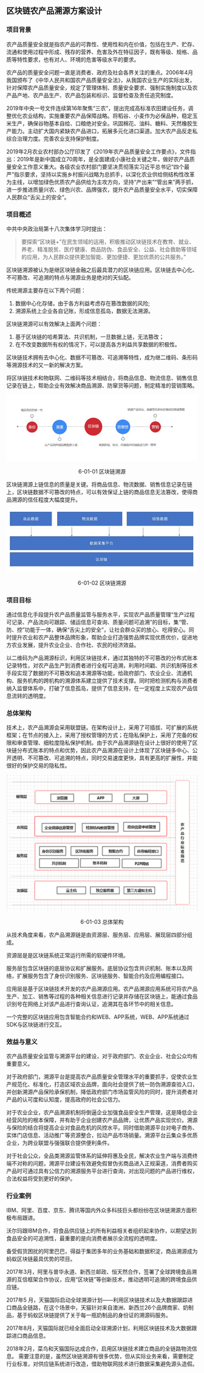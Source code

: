 ## 区块链农产品溯源方案设计
### 项目背景
农产品质量安全就是指农产品的可靠性、使用性和内在价值，包括在生产、贮存、流通和使用过程中形成、残存的营养、危害及外在特征因子，既有等级、规格、品质等特性要求，也有对人、环境的危害等级水平的要求。

农产品的质量安全问题一直是消费者、政府及社会各界关注的重点。2006年4月我国颁布了《中华人民共和国农产品质量安全法》，从我国农业生产的实际出发，针对保障农产品质量安全，规定了管理体制、质量安全要求、强制实施制度以及农产品产地、农产品生产、农产品包装和标识、监督检查及责任追究制度。 

2019年中央一号文件连续第16年聚焦“三农”，提出完成高标准农田建设任务，调整优化农业结构，实施重要农产品保障战略。将稻谷、小麦作为必保品种，稳定玉米生产，确保谷物基本自给、口粮绝对安全。巩固棉花、油料、糖料、天然橡胶生产能力。主动扩大国内紧缺农产品进口，拓展多元化进口渠道。加大农产品反走私综合治理力度。完善农业支持保护制度。

2019年2月农业农村部办公厅印发了《2019年农产品质量安全工作要点》，文件指出：2019年是新中国成立70周年，是全面建成小康社会关键之年，做好农产品质量安全工作意义重大。各级农业农村部门要坚决贯彻落实习近平总书记“四个最严”指示要求，坚持以实施乡村振兴战略为总抓手，以深化农业供给侧结构性改革为主线，以增加绿色优质农产品供给为主攻方向，坚持“产出来”“管出来”两手抓，进一步推进质量兴农、绿色兴农、品牌强农，提升农产品质量安全水平，切实保障人民群众“舌尖上的安全”。

### 项目概述
中共中央政治局第十八次集体学习时提出：
>要探索“区块链+”在民生领域的运用，积极推动区块链技术在教育、就业、养老、精准脱贫、医疗健康、商品防伪、食品安全、公益、社会救助等领域的应用，为人民群众提供更加智能、更加便捷、更加优质的公共服务。”

区块链溯源被认为是继区块链金融之后最具潜力的区块链应用。区块链去中心化、不可篡改、可追溯的特点与溯源业务是绝对的天仙配。

传统溯源主要存在以下两个问题：
1. 数据中心化存储，由于各方利益考虑存在篡改数据的风险;
2. 溯源系统上企业各自记账，形成信息孤岛，数据无法溯源。

区块链溯源可以有效解决上面两个问题：
1. 基于区块链的哈希算法、共识机制，一旦数据上链，无法篡改；
2. 在不改变数据所有权的情况下，可以提高各方利益共享数据的积极性。

区块链技术拥有去中心化、数据不可篡改、可追溯等特性，成为继二维码、条形码等溯源技术的又一新的解决方案。

将区块链技术和物联网、二维码等技术相结合，将商品信息、物流信息、销售信息记录在链上，帮助企业有效解决商品溯源、防窜货等问题，制定精准的营销策略。

<div align=center>


![区块链溯源](./pic/auto/image111.jpg) 

6-01-01 区块链溯源
</div>

区块链溯源上链信息的质量是关键。将商品信息、物流数据、销售信息记录在链上，区块链数据不可篡改的特点，可以有效保证上链的商品信息无法篡改，使得商品溯源的信任程度大幅度提升。
<div align=center>


![区块链溯源](./pic/auto/image112.jpg) 

6-01-02 区块链溯源
</div>

### 项目目标
通过信息化手段提升农产品质量监管与服务水平，实现农产品质量管理“生产过程可记录、产品流向可跟踪、储运信息可查询、质量问题可追溯”的目标，集“管、防、控”功能于一体，确保“舌尖上的安全”，让社会群众买的放心、吃得安心。同时提升农业和农产品整体品牌形象，帮助企业打造强势品牌实现优质优价，促进地方农业发展，提升农业企业、合作社、农民的经济效益。

以二维码为产品溯源标识，利用区块链技术，通过其独特的不可篡改的分布式账本记录特性，对农产品生产到消费者进行全程可追溯，利用时间戳、共识机制等技术手段实现了数据的不可篡改和追本溯源等功能，给政府部门、农业企业、流通机构、服务机构的跨机构的溯源体系建立提供了技术支撑。同时把检测机构与消费者纳⼊监督体系中，打破了信息孤岛，提供了信息支持，在一定程度上实现农产品信息流转的透明度。

### 总体架构
技术上，农产品溯源会采用联盟链。在架构设计上，采用了可插拔、可扩展的系统框架；在节点的接入上，采用了授权管理的方式；在隐私保护上，采用了完备的权限和审查管理、细粒度隐私保护机制。由于农产品溯源链在设计上很好的使用了区块链分布式账本的特点和优势，因此农产品溯源在设计上体现了区块链多中心、公开透明、不可篡改、可追溯的特点，同时交易速度更快，具有更高的扩展性，并能很好的保护交易的隐私性。

<div align=center>


![总体架构](./pic/auto/image113.png) 

6-01-03 总体架构
</div>

从技术角度来看，农产品溯源链是由资源层、服务层、应用层、展现层四部分组成。

资源层是是区块链系统正常运行所需的软硬件环境。

服务层包含区块链的底层协议和扩展服务。底层协议包含共识机制、账本以及网络，扩展服务包含了身份识别服务、区块链服务、智能合约及应用编程接口。

应用层是基于区块链技术开发的农产品溯源应用。农产品溯源应用系统可将农产品生产、加工、销售等过程的各种相关信息进行记录并存储在区块链上，能通过食品识别号在网络上对该产品进行查询认证，追溯其在各环节中的相关信息。

一个完整的区块链应用包含智能合约和WEB、APP系统，WEB、APP系统通过SDK与区块链进行交互。

### 效益与意义
农产品质量安全监管与溯源平台的建设，对于政府部门、农业企业、社会公众均有重要意义。

对于政府部门，溯源平台是提高农产品质量安全管理水平的重要抓手，促使农业生产规范化、标准化，打造区域农业品牌，面向社会提供了统一防伪溯源查验入口，并创新溯源产品保险承保机制，降低政府部门市场监管风险的同时，提升消费者对产品的认可度和认知度，提高政府的社会公信力。

对于农业企业，农产品溯源机制将倒逼企业加强食品安全生产管理，这是降低企业经营风险的根本保障，并有助于企业创建农产品品牌，让优质产品实现优价。溯源与保险的结合将提高企业对食品危机的风控水平。同时借助溯源平台对电子商务、实体门店信息、活动推广等资源整合，拉动产品市场销量。溯源平台云集众多优质企业，为跨业联盟与强强联合提供便利条件。

对于社会公众，全品类溯源监管体系的延伸将惠及全民，解决农业生产端与消费终端不对称的问题，溯源平台建设有效避免假冒伪劣商品进入正规渠道，消费者购买产品时可通过具有公信力的溯源服务平台进行查询，对出现问题的产品进行维权，合法权益将受到更好的保护。

### 行业案例
IBM、阿里、百度、京东、腾讯等国内外众多科技巨头都纷纷在区块链溯源方面积极布局跟进。

沃尔玛跟IBM合作，将食品供应链上的所有利益相关者组织起来协作，以期望达到食品安全的可追溯性，最重要的是向消费者展示全流程的透明度。

备受假货困扰的阿里巴巴，得益于集团多年的业务基础和数据积淀，商品溯源成为蚂蚁区块链最具优势的项目。

2017年3月，阿里与普华永道、新西兰邮政、恒天然合作，签署了全球跨境食品溯源的互信框架合作协议，应用“区块链”等创新技术，推动透明可追溯的跨境食品供应链。

2017年5 月，天猫国际启动全球溯源计划——利用区块链技术以及大数据跟踪进口商品全链路，在这个场景中，天猫针对来自澳洲、新西兰26个品牌商家、奶制品，基于蚂蚁区块链提供了关于每一瓶奶制品的身份证的溯源码服务。

2017年8月，天猫国际就已经全面启动全球溯源计划，利用区块链技术及大数据跟踪进口商品信息。

2018年2月，菜鸟和天猫国际达成合作，启用区块链技术建立商品的全链路物流信息。
需要注意的是，虽然区块链溯源有很多优势，但从实际业务来看，需要制定行业标准，对供应链系统进行改造，借助物联网技术进行数据采集避免源头造假。
